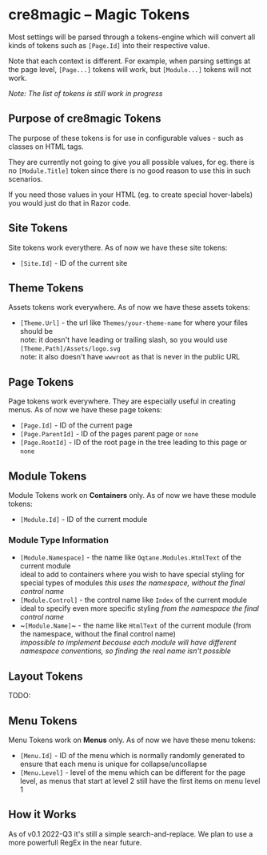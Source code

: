 # cre8magic – Magic Tokens

Most settings will be parsed through a tokens-engine which will convert all kinds of tokens such as `[Page.Id]` into their respective value.

Note that each context is different.
For example, when parsing settings at the page level, `[Page...]` tokens will work, but `[Module...]` tokens will not work.

_Note: The list of tokens is still work in progress_

## Purpose of cre8magic Tokens

The purpose of these tokens is for use in configurable values - such as classes on HTML tags.

They are currently not going to give you all possible values, for eg. there is no `[Module.Title]` token
since there is no good reason to use this in such scenarios.

If you need those values in your HTML (eg. to create special hover-labels) you would just do that in Razor code.

## Site Tokens

Site tokens work everythere.
As of now we have these site tokens:

* `[Site.Id]` - ID of the current site

## Theme Tokens

Assets tokens work everywhere.
As of now we have these assets tokens:

* `[Theme.Url]` - the  url like `Themes/your-theme-name` for where your files should be  
  note: it doesn't have leading or trailing slash, so you would use `[Theme.Path]/Assets/logo.svg`  
  note: it also doesn't have `wwwroot` as that is never in the public URL

## Page Tokens

Page tokens work everywhere.
They are especially useful in creating menus.
As of now we have these page tokens:

* `[Page.Id]` - ID of the current page
* `[Page.ParentId]` - ID of the pages parent page or `none`
* `[Page.RootId]` - ID of the root page in the tree leading to this page or `none`

## Module Tokens

Module Tokens work on **Containers** only.
As of now we have these module tokens:

* `[Module.Id]` - ID of the current module

### Module Type Information

* `[Module.Namespace]` - the name like `Oqtane.Modules.HtmlText` of the current module  
  ideal to add to containers where you wish to have special styling for special types of modules
  _this uses the namespace, without the final control name_
* `[Module.Control]` - the control name like `Index` of the current module  
  ideal to specify even more specific styling
  _from the namespace the final control name_
* ~`[Module.Name]`~ - the name like `HtmlText` of the current module (from the namespace, without the final control name)  
  _impossible to implement because each module will have different namespace conventions, so finding the real name isn't possible_

## Layout Tokens

TODO:

## Menu Tokens

Menu Tokens work on **Menus** only.
As of now we have these menu tokens:

* `[Menu.Id]` - ID of the menu which is normally randomly generated to ensure that each menu is unique for collapse/uncollapse
* `[Menu.Level]` - level of the menu which can be different for the page level, as menus that start at level 2 still have the first items on menu level 1

## How it Works

As of v0.1 2022-Q3 it's still a simple search-and-replace.
We plan to use a more powerfull RegEx in the near future.
